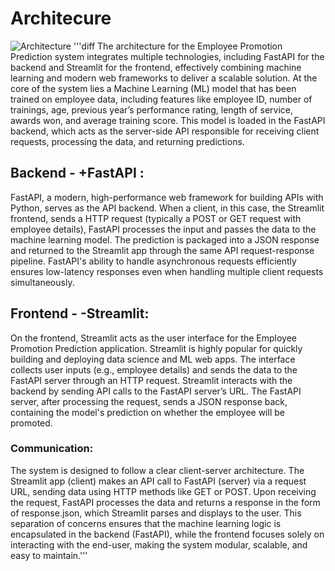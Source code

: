 # Architecure

![Architecture](https://github.com/user-attachments/assets/4afb45cf-f9cc-402e-b5dc-69a5f4e1ba7b)
'''diff
The architecture for the Employee Promotion Prediction system integrates multiple technologies, including FastAPI for the backend and Streamlit for the frontend, effectively combining machine learning and modern web frameworks to deliver a scalable solution. At the core of the system lies a Machine Learning (ML) model that has been trained on employee data, including features like employee ID, number of trainings, age, previous year’s performance rating, length of service, awards won, and average training score. This model is loaded in the FastAPI backend, which acts as the server-side API responsible for receiving client requests, processing the data, and returning predictions.

## Backend - +FastAPI :
FastAPI, a modern, high-performance web framework for building APIs with Python, serves as the API backend. When a client, in this case, the Streamlit frontend, sends a HTTP request (typically a POST or GET request with employee details), FastAPI processes the input and passes the data to the machine learning model. The prediction is packaged into a JSON response and returned to the Streamlit app through the same API request-response pipeline. FastAPI's ability to handle asynchronous requests efficiently ensures low-latency responses even when handling multiple client requests simultaneously.

## Frontend - -Streamlit:
On the frontend, Streamlit acts as the user interface for the Employee Promotion Prediction application. Streamlit is highly popular for quickly building and deploying data science and ML web apps. The interface collects user inputs (e.g., employee details) and sends the data to the FastAPI server through an HTTP request. Streamlit interacts with the backend by sending API calls to the FastAPI server’s URL. The FastAPI server, after processing the request, sends a JSON response back, containing the model's prediction on whether the employee will be promoted.

### Communication:
The system is designed to follow a clear client-server architecture. The Streamlit app (client) makes an API call to FastAPI (server) via a request URL, sending data using HTTP methods like GET or POST. Upon receiving the request, FastAPI processes the data and returns a response in the form of response.json, which Streamlit parses and displays to the user. This separation of concerns ensures that the machine learning logic is encapsulated in the backend (FastAPI), while the frontend focuses solely on interacting with the end-user, making the system modular, scalable, and easy to maintain.'''
